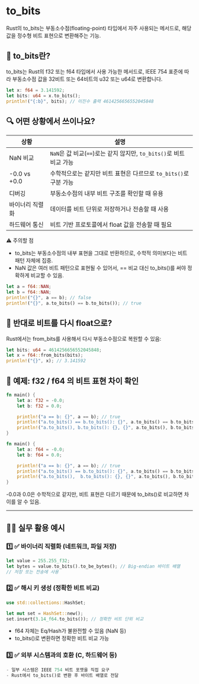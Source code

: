 # to_bits

Rust의 to_bits는 부동소수점(floating-point) 타입에서 자주 사용되는 메서드로, 해당 값을 정수형 비트 표현으로 변환해주는 기능.

## 🧠 to_bits란?
to_bits는 Rust의 f32 또는 f64 타입에서 사용 가능한 메서드로, IEEE 754 표준에 따라 부동소수점 값을 32비트 또는 64비트의 u32 또는 u64로 변환합니다.
```rust
let x: f64 = 3.141592;
let bits: u64 = x.to_bits();
println!("{:b}", bits); // 이진수 출력 4614256656552045848
```

## 🔍 어떤 상황에서 쓰이나요?
| 상황               | 설명                                                                 |
|--------------------|----------------------------------------------------------------------|
| NaN 비교           | `NaN`은 값 비교(`==`)로는 같지 않지만, `to_bits()`로 비트 비교 가능     |
| -0.0 vs +0.0       | 수학적으로는 같지만 비트 표현은 다르므로 `to_bits()`로 구분 가능         |
| 디버깅             | 부동소수점의 내부 비트 구조를 확인할 때 유용                           |
| 바이너리 직렬화    | 데이터를 비트 단위로 저장하거나 전송할 때 사용                          |
| 하드웨어 통신      | 비트 기반 프로토콜에서 float 값을 전송할 때 필요                        |


⚠️ 주의할 점
- to_bits는 부동소수점의 내부 표현을 그대로 반환하므로, 수학적 의미보다는 비트 패턴 자체에 집중.
- NaN 값은 여러 비트 패턴으로 표현될 수 있어서, == 비교 대신 to_bits()를 써야 정확하게 비교할 수 있음.
```rust
let a = f64::NAN;
let b = f64::NAN;
println!("{}", a == b); // false
println!("{}", a.to_bits() == b.to_bits()); // true
```


## 🔁 반대로 비트를 다시 float으로?

Rust에서는 from_bits를 사용해서 다시 부동소수점으로 복원할 수 있음:
```rust
let bits: u64 = 4614256656552045848;
let x = f64::from_bits(bits);
println!("{}", x); // 3.141592
```


## 🧪 예제: f32 / f64 의 비트 표현 차이 확인
```rust
fn main() {
    let a: f32 = -0.0;
    let b: f32 = 0.0;

    println!("a == b: {}", a == b); // true
    println!("a.to_bits() == b.to_bits(): {}", a.to_bits() == b.to_bits()); // false
    println!("a.to_bits(), b.to_bits(): {}, {}", a.to_bits(), b.to_bits()); //  2147483648, 0
}
```

```rust
fn main() {
    let a: f64 = -0.0;
    let b: f64 = 0.0;

    println!("a == b: {}", a == b); // true
    println!("a.to_bits() == b.to_bits(): {}", a.to_bits() == b.to_bits()); // false
    println!("a.to_bits(),  b.to_bits(): {}, {}", a.to_bits(), b.to_bits()); // 9223372036854775808, 0
}
```

-0.0과 0.0은 수학적으로 같지만, 비트 표현은 다르기 때문에 to_bits()로 비교하면 차이를 알 수 있음.

---

## 🧑‍💻 실무 활용 예시
### 1️⃣ ✅ 바이너리 직렬화 (네트워크, 파일 저장)
```rust
let value = 255.255_f32;
let bytes = value.to_bits().to_be_bytes(); // Big-endian 바이트 배열
// 저장 또는 전송에 사용
```

### 2️⃣ ✅ 해시 키 생성 (정확한 비트 비교)
```rust
use std::collections::HashSet;

let mut set = HashSet::new();
set.insert(3.14_f64.to_bits()); // 정확한 비트 단위 비교
```

- f64 자체는 Eq/Hash가 불완전할 수 있음 (NaN 등)
- to_bits()로 변환하면 정확한 비트 비교 가능

### 3️⃣ ✅ 외부 시스템과의 호환 (C, 하드웨어 등)
```rust
- 일부 시스템은 IEEE 754 비트 포맷을 직접 요구
- Rust에서 to_bits()로 변환 후 바이트 배열로 전달
```



